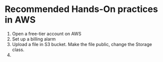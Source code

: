 # Recommended Hands-On practices in AWS

1. Open a free-tier account on AWS
2. Set up a billing alarm
3. Upload a file in S3 bucket. Make the file public, change the Storage class.
5. 